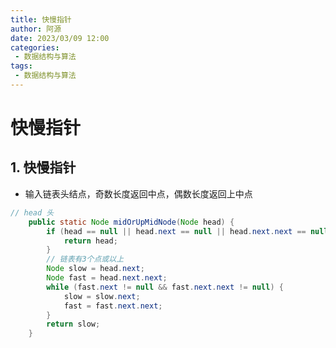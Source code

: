 ```yaml
---
title: 快慢指针
author: 阿源
date: 2023/03/09 12:00
categories:
 - 数据结构与算法
tags:
 - 数据结构与算法
---
```

# 快慢指针
## 1. 快慢指针

- 输入链表头结点，奇数长度返回中点，偶数长度返回上中点

```java
// head 头
	public static Node midOrUpMidNode(Node head) {
		if (head == null || head.next == null || head.next.next == null) {
			return head;
		}
		// 链表有3个点或以上
		Node slow = head.next;
		Node fast = head.next.next;
		while (fast.next != null && fast.next.next != null) {
			slow = slow.next;
			fast = fast.next.next;
		}
		return slow;
	}
```

